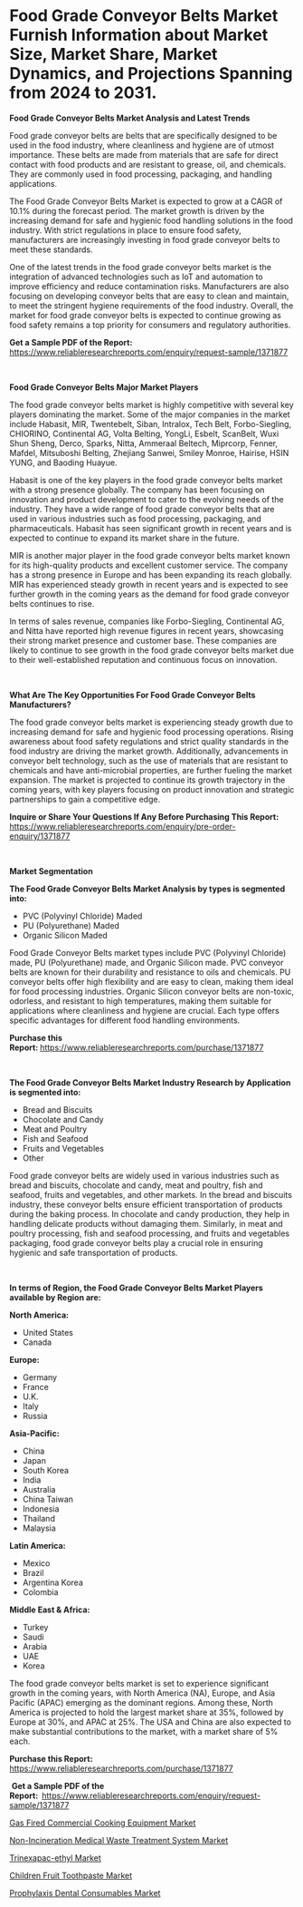 <p><h1>Food Grade Conveyor Belts Market Furnish Information about Market Size, Market Share, Market Dynamics, and Projections Spanning from 2024 to 2031.</h1></p><p><strong>Food Grade Conveyor Belts Market Analysis and Latest Trends</strong></p>
<p><p>Food grade conveyor belts are belts that are specifically designed to be used in the food industry, where cleanliness and hygiene are of utmost importance. These belts are made from materials that are safe for direct contact with food products and are resistant to grease, oil, and chemicals. They are commonly used in food processing, packaging, and handling applications.</p><p>The Food Grade Conveyor Belts Market is expected to grow at a CAGR of 10.1% during the forecast period. The market growth is driven by the increasing demand for safe and hygienic food handling solutions in the food industry. With strict regulations in place to ensure food safety, manufacturers are increasingly investing in food grade conveyor belts to meet these standards.</p><p>One of the latest trends in the food grade conveyor belts market is the integration of advanced technologies such as IoT and automation to improve efficiency and reduce contamination risks. Manufacturers are also focusing on developing conveyor belts that are easy to clean and maintain, to meet the stringent hygiene requirements of the food industry. Overall, the market for food grade conveyor belts is expected to continue growing as food safety remains a top priority for consumers and regulatory authorities.</p></p>
<p><strong>Get a Sample PDF of the Report:&nbsp;</strong> <a href="https://www.reliableresearchreports.com/enquiry/request-sample/1371877">https://www.reliableresearchreports.com/enquiry/request-sample/1371877</a></p>
<p>&nbsp;</p>
<p><strong>Food Grade Conveyor Belts Major Market Players</strong></p>
<p><p>The food grade conveyor belts market is highly competitive with several key players dominating the market. Some of the major companies in the market include Habasit, MIR, Twentebelt, Siban, Intralox, Tech Belt, Forbo-Siegling, CHIORINO, Continental AG, Volta Belting, YongLi, Esbelt, ScanBelt, Wuxi Shun Sheng, Derco, Sparks, Nitta, Ammeraal Beltech, Miprcorp, Fenner, Mafdel, Mitsuboshi Belting, Zhejiang Sanwei, Smiley Monroe, Hairise, HSIN YUNG, and Baoding Huayue.</p><p>Habasit is one of the key players in the food grade conveyor belts market with a strong presence globally. The company has been focusing on innovation and product development to cater to the evolving needs of the industry. They have a wide range of food grade conveyor belts that are used in various industries such as food processing, packaging, and pharmaceuticals. Habasit has seen significant growth in recent years and is expected to continue to expand its market share in the future.</p><p>MIR is another major player in the food grade conveyor belts market known for its high-quality products and excellent customer service. The company has a strong presence in Europe and has been expanding its reach globally. MIR has experienced steady growth in recent years and is expected to see further growth in the coming years as the demand for food grade conveyor belts continues to rise.</p><p>In terms of sales revenue, companies like Forbo-Siegling, Continental AG, and Nitta have reported high revenue figures in recent years, showcasing their strong market presence and customer base. These companies are likely to continue to see growth in the food grade conveyor belts market due to their well-established reputation and continuous focus on innovation.</p></p>
<p>&nbsp;</p>
<p><strong>What Are The Key Opportunities For Food Grade Conveyor Belts Manufacturers?</strong></p>
<p><p>The food grade conveyor belts market is experiencing steady growth due to increasing demand for safe and hygienic food processing operations. Rising awareness about food safety regulations and strict quality standards in the food industry are driving the market growth. Additionally, advancements in conveyor belt technology, such as the use of materials that are resistant to chemicals and have anti-microbial properties, are further fueling the market expansion. The market is projected to continue its growth trajectory in the coming years, with key players focusing on product innovation and strategic partnerships to gain a competitive edge.</p></p>
<p><strong>Inquire or Share Your Questions If Any Before Purchasing This Report:</strong> <a href="https://www.reliableresearchreports.com/enquiry/pre-order-enquiry/1371877">https://www.reliableresearchreports.com/enquiry/pre-order-enquiry/1371877</a></p>
<p>&nbsp;</p>
<p><strong>Market Segmentation</strong></p>
<p><strong>The Food Grade Conveyor Belts Market Analysis by types is segmented into:</strong></p>
<p><ul><li>PVC (Polyvinyl Chloride) Maded</li><li>PU (Polyurethane) Maded</li><li>Organic Silicon Maded</li></ul></p>
<p><p>Food Grade Conveyor Belts market types include PVC (Polyvinyl Chloride) made, PU (Polyurethane) made, and Organic Silicon made. PVC conveyor belts are known for their durability and resistance to oils and chemicals. PU conveyor belts offer high flexibility and are easy to clean, making them ideal for food processing industries. Organic Silicon conveyor belts are non-toxic, odorless, and resistant to high temperatures, making them suitable for applications where cleanliness and hygiene are crucial. Each type offers specific advantages for different food handling environments.</p></p>
<p><strong>Purchase this Report:&nbsp;</strong><a href="https://www.reliableresearchreports.com/purchase/1371877">https://www.reliableresearchreports.com/purchase/1371877</a></p>
<p>&nbsp;</p>
<p><strong>The Food Grade Conveyor Belts Market Industry Research by Application is segmented into:</strong></p>
<p><ul><li>Bread and Biscuits</li><li>Chocolate and Candy</li><li>Meat and Poultry</li><li>Fish and Seafood</li><li>Fruits and Vegetables</li><li>Other</li></ul></p>
<p><p>Food grade conveyor belts are widely used in various industries such as bread and biscuits, chocolate and candy, meat and poultry, fish and seafood, fruits and vegetables, and other markets. In the bread and biscuits industry, these conveyor belts ensure efficient transportation of products during the baking process. In chocolate and candy production, they help in handling delicate products without damaging them. Similarly, in meat and poultry processing, fish and seafood processing, and fruits and vegetables packaging, food grade conveyor belts play a crucial role in ensuring hygienic and safe transportation of products.</p></p>
<p>&nbsp;</p>
<p><strong>In terms of Region, the Food Grade Conveyor Belts Market Players available by Region are:</strong></p>
<p>
    <p> <strong> North America: </strong>
        <ul>
            <li>United States</li>
            <li>Canada</li>
        </ul>
        </p> 
    <p> <strong> Europe: </strong>
        <ul>
            <li>Germany</li>
            <li>France</li>
            <li>U.K.</li>
            <li>Italy</li>
            <li>Russia</li>
        </ul>
        </p> 
    <p> <strong> Asia-Pacific: </strong>
        <ul>
            <li>China</li>
            <li>Japan</li>
            <li>South Korea</li>
            <li>India</li>
            <li>Australia</li>
            <li>China Taiwan</li>
            <li>Indonesia</li>
            <li>Thailand</li>
            <li>Malaysia</li>
        </ul>
        </p> 
    <p> <strong> Latin America: </strong>
        <ul>
            <li>Mexico</li>
            <li>Brazil</li>
            <li>Argentina Korea</li>
            <li>Colombia</li>
        </ul>
        </p> 
    <p> <strong> Middle East & Africa: </strong>
        <ul>
            <li>Turkey</li>
            <li>Saudi</li>
            <li>Arabia</li>
            <li>UAE</li>
            <li>Korea</li>
        </ul>
    </p>
    </p>
<p><p>The food grade conveyor belts market is set to experience significant growth in the coming years, with North America (NA), Europe, and Asia Pacific (APAC) emerging as the dominant regions. Among these, North America is projected to hold the largest market share at 35%, followed by Europe at 30%, and APAC at 25%. The USA and China are also expected to make substantial contributions to the market, with a market share of 5% each.</p></p>
<p><strong>Purchase this Report: </strong><a href="https://www.reliableresearchreports.com/purchase/1371877">https://www.reliableresearchreports.com/purchase/1371877</a></p>
<p>&nbsp;<strong>Get a Sample PDF of the Report:&nbsp;&nbsp;</strong><a href="https://www.reliableresearchreports.com/enquiry/request-sample/1371877">https://www.reliableresearchreports.com/enquiry/request-sample/1371877</a></p>
<p><strong></strong></p>
<p><p><a href="https://issuu.com/reportprime-2/docs/gas-fired-commercial-cooking-equipment-market-size">Gas Fired Commercial Cooking Equipment Market</a></p><p><a href="https://medium.com/@caylawisoky8698/non-incineration-medical-waste-treatment-system-market-outlook-industry-overview-and-forecast-b23d3b0b61c0">Non-Incineration Medical Waste Treatment System Market</a></p><p><a href="https://issuu.com/reportprime-2/docs/trinexapac-ethyl-market-size-2030.pptx">Trinexapac-ethyl Market</a></p><p><a href="https://github.com/YashRP12/Market-Research-Report-List-3/blob/main/children-fruit-toothpaste-market.md">Children Fruit Toothpaste Market</a></p><p><a href="https://github.com/rahu1501/Market-Research-Report-List-2/blob/main/prophylaxis-dental-consumables-market.md">Prophylaxis Dental Consumables Market</a></p></p>